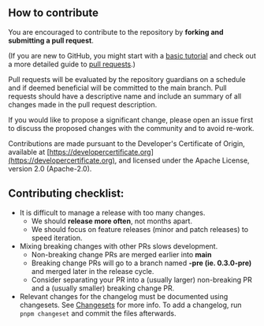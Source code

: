 ## How to contribute

You are encouraged to contribute to the repository by **forking and submitting a pull request**.

(If you are new to GitHub, you might start with a [basic tutorial](https://help.github.com/articles/set-up-git) and check out a more detailed guide to [pull requests](https://help.github.com/articles/using-pull-requests/).)

Pull requests will be evaluated by the repository guardians on a schedule and if deemed beneficial will be committed to the main branch. Pull requests should have a descriptive name and include an summary of all changes made in the pull request description.

If you would like to propose a significant change, please open an issue first to discuss the proposed changes with the community and to avoid re-work.

Contributions are made pursuant to the Developer's Certificate of Origin, available at [https://developercertificate.org](https://developercertificate.org), and licensed under the Apache License, version 2.0 (Apache-2.0).

## Contributing checklist:

- It is difficult to manage a release with too many changes.
  - We should **release more often**, not months apart.
  - We should focus on feature releases (minor and patch releases) to speed iteration.
- Mixing breaking changes with other PRs slows development.
  - Non-breaking change PRs are merged earlier into **main**
  - Breaking change PRs will go to a branch named **<release-version>-pre (ie. 0.3.0-pre)** and merged later in the release cycle.
  - Consider separating your PR into a (usually larger) non-breaking PR and a (usually smaller) breaking change PR.
- Relevant changes for the changelog must be documented using changesets. See [Changesets](.changeset/README.md) for more info. To add a changelog, run `pnpm changeset` and commit the files afterwards.

